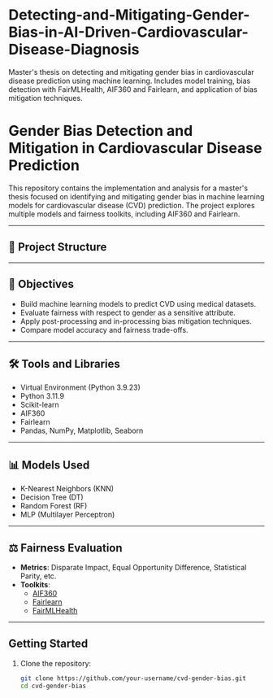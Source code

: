 # Detecting-and-Mitigating-Gender-Bias-in-AI-Driven-Cardiovascular-Disease-Diagnosis
Master's thesis on detecting and mitigating gender bias in cardiovascular disease prediction using machine learning. Includes model training, bias detection with FairMLHealth, AIF360 and Fairlearn, and application of bias mitigation techniques.

# Gender Bias Detection and Mitigation in Cardiovascular Disease Prediction

This repository contains the implementation and analysis for a master's thesis focused on identifying and mitigating gender bias in machine learning models for cardiovascular disease (CVD) prediction. The project explores multiple models and fairness toolkits, including AIF360 and Fairlearn.

---

## 📂 Project Structure


---

## 🧠 Objectives

- Build machine learning models to predict CVD using medical datasets.
- Evaluate fairness with respect to gender as a sensitive attribute.
- Apply post-processing and in-processing bias mitigation techniques.
- Compare model accuracy and fairness trade-offs.

---

## 🛠️ Tools and Libraries

- Virtual Environment (Python 3.9.23) 
- Python 3.11.9
- Scikit-learn
- AIF360
- Fairlearn
- Pandas, NumPy, Matplotlib, Seaborn

---

## 📊 Models Used

- K-Nearest Neighbors (KNN)
- Decision Tree (DT)
- Random Forest (RF)
- MLP (Multilayer Perceptron)

---

## ⚖️ Fairness Evaluation

- **Metrics**: Disparate Impact, Equal Opportunity Difference, Statistical Parity, etc.
- **Toolkits**:
  - [AIF360](https://github.com/Trusted-AI/AIF360)  
  - [Fairlearn](https://github.com/fairlearn/fairlearn)
  - [FairMLHealth](https://github.com/KenSciResearch/fairMLHealth)
  

---

## Getting Started

1. Clone the repository:
   ```bash
   git clone https://github.com/your-username/cvd-gender-bias.git
   cd cvd-gender-bias
